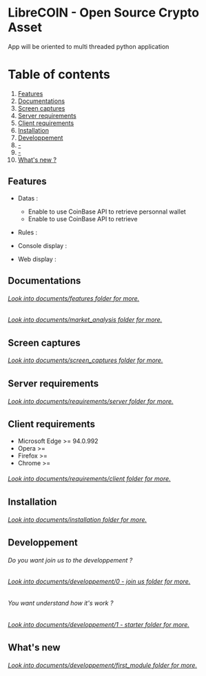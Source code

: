 # LibreCOIN - Open Source Crypto Asset

App will be oriented to multi threaded python application

# Table of contents
1. [Features](#features)
2. [Documentations](#documentations)
3. [Screen captures](#screen-captures)
4. [Server requirements](#server-requirements)
5. [Client requirements](#client-requirements)
6. [Installation](#installation)
7. [Developpement](#developpement)
8. [-](#-)
9. [-](#-)
10. [What's new ?](#what-s-new)

## Features
* Datas :
    * Enable to use CoinBase API to retrieve personnal wallet
    * Enable to use CoinBase API to retrieve 

* Rules :

* Console display :

* Web display :

## Documentations

###### [Look into documents/features folder for more.](https://github.com/threadom/LibreCOIN/tree/main/documents/features)
###### [Look into documents/market_analysis folder for more.](https://github.com/threadom/LibreCOIN/tree/main/documents/market_analysis)

## Screen captures

###### [Look into documents/screen_captures folder for more.](https://github.com/threadom/LibreCOIN/tree/main/documents/screen_captures)

## Server requirements

###### [Look into documents/requirements/server folder for more.](https://github.com/threadom/LibreCOIN/tree/main/documents/requirements/server)

## Client requirements
* Microsoft Edge                    >= 94.0.992
* Opera                             >= 
* Firefox                           >=
* Chrome                            >=

###### [Look into documents/requirements/client folder for more.](https://github.com/threadom/LibreCOIN/tree/main/documents/requirements/client)

## Installation

###### [Look into documents/installation folder for more.](https://github.com/threadom/LibreERP/tree/main/documents/installation)

## Developpement

###### Do you want join us to the developpement ?
###### [Look into documents/developpement/0 - join us folder for more.](https://github.com/threadom/LibreCoin/tree/main/documents/developpement/0%20-%20join%20us)

###### You want understand how it's work ?
###### [Look into documents/developpement/1 - starter folder for more.](https://github.com/threadom/LibreCoin/tree/main/documents/developpement/1%20-%20starter)

## What's new

###### [Look into documents/developpement/first_module folder for more.](https://github.com/threadom/LibreERP/tree/main/documents/whatsnew)
